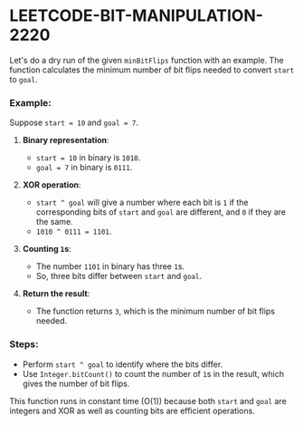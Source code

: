 # LEETCODE-BIT-MANIPULATION-2220
Let's do a dry run of the given `minBitFlips` function with an example. The function calculates the minimum number of bit flips needed to convert `start` to `goal`.

### Example:
Suppose `start = 10` and `goal = 7`.

1. **Binary representation**:
   - `start = 10` in binary is `1010`.
   - `goal = 7` in binary is `0111`.

2. **XOR operation**:
   - `start ^ goal` will give a number where each bit is `1` if the corresponding bits of `start` and `goal` are different, and `0` if they are the same.
   - `1010 ^ 0111 = 1101`.

3. **Counting `1`s**:
   - The number `1101` in binary has three `1`s.
   - So, three bits differ between `start` and `goal`.

4. **Return the result**:
   - The function returns `3`, which is the minimum number of bit flips needed.

### Steps:
- Perform `start ^ goal` to identify where the bits differ.
- Use `Integer.bitCount()` to count the number of `1`s in the result, which gives the number of bit flips.

This function runs in constant time \(O(1)\) because both `start` and `goal` are integers and XOR as well as counting bits are efficient operations.
